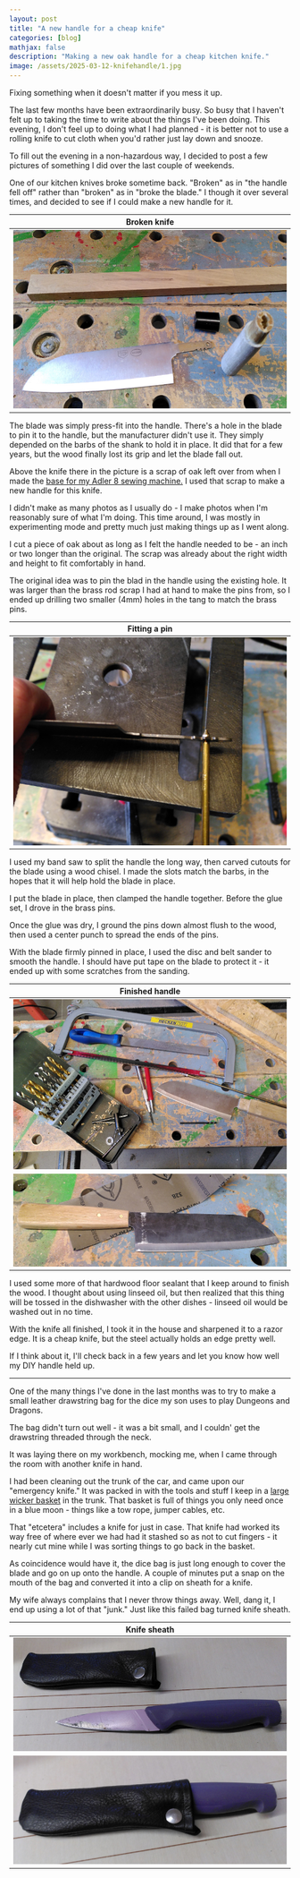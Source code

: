```yaml
---
layout: post
title: "A new handle for a cheap knife"
categories: [blog]
mathjax: false
description: "Making a new oak handle for a cheap kitchen knife."
image: /assets/2025-03-12-knifehandle/1.jpg
---
```

Fixing something when it doesn't matter if you mess it up.

The last few months have been extraordinarily busy.  So busy that I haven't felt up to taking the time to write about the things I've been doing.  This evening, I don't feel up to doing what I had planned - it is better not to use a rolling knife to cut cloth when you'd rather just lay down and snooze.

To fill out the evening in a non-hazardous way, I decided to post a few pictures of something I did over the last couple of weekends.

One of our kitchen knives broke sometime back.  "Broken" as in "the handle fell off" rather than "broken" as in "broke the blade."  I though it over several times, and decided to see if I could make a new handle for it.

|Broken knife|
|------------|
|![Broken knife](/assets/2025-03-12-knifehandle/1.jpg)|

The blade was simply press-fit into the handle.  There's a hole in the blade to pin it to the handle, but the manufacturer didn't use it.  They simply depended on the barbs of the shank to hold it in place.  It did that for a few years, but the wood finally lost its grip and let the blade fall out.

Above the knife there in the picture is a scrap of oak left over from when I made the [base for my Adler 8 sewing machine.](adler-toc)  I used that scrap to make a new handle for this knife.

I didn't make as many photos as I usually do - I make photos when I'm reasonably sure of what I'm doing.  This time around, I was mostly in experimenting mode and pretty much just making things up as I went along.

I cut a piece of oak about as long as I felt the handle needed to be - an inch or two longer than the original.  The scrap was already about the right width and height to fit comfortably in hand.

The original idea was to pin the blad in the handle using the existing hole.  It was larger than the brass rod scrap I had at hand to make the pins from, so I ended up drilling two smaller (4mm) holes in the tang to match the brass pins.

|Fitting a pin|
|-------------|
|![Fitting a pin](/assets/2025-03-12-knifehandle/2.jpg)|

I used my band saw to split the handle the long way, then carved cutouts for the blade using a wood chisel.  I made the slots match the barbs, in the hopes that it will help hold the blade in place.

I put the blade in place, then clamped the handle together.  Before the glue set, I drove in the brass pins.

Once the glue was dry, I ground the pins down almost flush to the wood, then used a center punch to spread the ends of the pins.

With the blade firmly pinned in place, I used the disc and belt sander to smooth the handle.  I should have put tape on the blade to protect it - it ended up with some scratches from the sanding.

|Finished handle|
|---------------|
|![Finished handle](/assets/2025-03-12-knifehandle/3.jpg)|
|![Finished handle](/assets/2025-03-12-knifehandle/3A.jpg)|

I used some more of that hardwood floor sealant that I keep around to finish the wood.  I thought about using linseed oil, but then realized that this thing will be tossed in the dishwasher with the other dishes - linseed oil would be washed out in no time.

With the knife all finished, I took it in the house and sharpened it to a razor edge.  It is a cheap knife, but the steel actually holds an edge pretty well.

If I think about it, I'll check back in a few years and let you know how well my DIY handle held up.

-------

One of the many things I've done in the last months was to try to make a small leather drawstring bag for the dice my son uses to play Dungeons and Dragons.

The bag didn't turn out well - it was a bit small, and I couldn' get the drawstring threaded through the neck.

It was laying there on my workbench, mocking me, when I came through the room with another knife in hand.

I had been cleaning out the trunk of the car, and came upon our "emergency knife." It was packed in with the tools and stuff I keep in a [large wicker basket](haspkeeper) in the trunk.  That basket is full of things you only need once in a blue moon - things like a tow rope, jumper cables, etc.

That "etcetera" includes a knife for just in case.  That knife had worked its way free of where ever we had had it stashed so as not to cut fingers - it nearly cut mine while I was sorting things to go back in the basket.

As coincidence would have it, the dice bag is just long enough to cover the blade and go on up onto the handle.  A couple of minutes put a snap on the mouth of the bag and converted it into a clip on sheath for a knife.

My wife always complains that I never throw things away.  Well, dang it, I end up using a lot of that "junk."  Just like this failed bag turned knife sheath.

|Knife sheath|
|------------|
|![Knife sheath 1](/assets/2025-03-12-knifehandle/4.jpg)|
|![Knife sheath 2](/assets/2025-03-12-knifehandle/5.jpg)|
 
